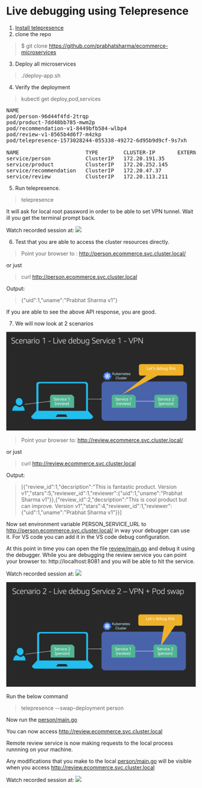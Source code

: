 # Live debugging using Telepresence

1. [Install telepresence](https://www.telepresence.io/reference/install)
2. clone the repo

> $ git clone https://github.com/prabhatsharma/ecommerce-microservices


3. Deploy all microservices

> ./deploy-app.sh

4. Verify the deployment

> kubectl get deploy,pod,services

<pre>
NAME                                                        READY   STATUS    RESTARTS   AGE
pod/person-96d44f4fd-2trqp                                  1/1     Running   0          5m50s
pod/product-7dd48bb785-mwm2p                                1/1     Running   0          5m49s
pod/recommendation-v1-8449bfb584-wlbp4                      1/1     Running   0          5m48s
pod/review-v1-8565b4d6f7-m4zkp                              1/1     Running   0          5m47s
pod/telepresence-1573028244-055338-49272-6d95b9d9cf-9s7xh   1/1     Running   0          2m38s

NAME                     TYPE        CLUSTER-IP       EXTERNAL-IP   PORT(S)   AGE
service/person           ClusterIP   172.20.191.35    <none>        80/TCP    5m50s
service/product          ClusterIP   172.20.252.145   <none>        80/TCP    5m49s
service/recommendation   ClusterIP   172.20.47.37     <none>        80/TCP    5m47s
service/review           ClusterIP   172.20.113.211   <none>        80/TCP    5m52s
</pre>

5. Run telepresence.

> telepresence

It will ask for local root password in order to be able to set VPN tunnel. Wait ill you get the terminal prompt back.

Watch recorded session at:
[<img src="https://img.youtube.com/vi/zgwYQRvKd7A/maxresdefault.jpg" WIDTH="600px">](https://www.youtube.com/watch?v=zgwYQRvKd7A)



6. Test that you are able to access the cluster resources directly.

> Point your browser to : http://person.ecommerce.svc.cluster.local/

or just 

> curl http://person.ecommerce.svc.cluster.local

Output: 

> {"uid":1,"uname":"Prabhat Sharma v1"}

If you are able to see the above API response, you are good.

7. We will now look at 2 scenarios

![image](./images/scenario1.png)

> Point your browser to: http://review.ecommerce.svc.cluster.local/

or just 

> curl http://review.ecommerce.svc.cluster.local

Output:
> [{"review_id":1,"decsription":"This is fantastic product. Version v1","stars":5,"reviewer_id":1,"reviewer":{"uid":1,"uname":"Prabhat Sharma v1"}},{"review_id":2,"decsription":"This is cool product but can improve. Version v1","stars":4,"reviewer_id":1,"reviewer":{"uid":1,"uname":"Prabhat Sharma v1"}}]

Now set environment variable PERSON_SERVICE_URL to http://person.ecommerce.svc.cluster.local/ in way your debugger can use it. For VS code you can add it in the VS code debug configuration.

At this point in time you can open the file [review/main.go](review/main.go) and debug it using the debugger. While you are debugging the review service you can point your browser to: http://localhost:8081 and you will be able to hit the service.

Watch recorded session at:
[<img src="https://img.youtube.com/vi/eVat4PfLGcI/maxresdefault.jpg" WIDTH="600px">](https://www.youtube.com/watch?v=eVat4PfLGcI)


![image](./images/scenario2.png)

Run the below command
> telepresence --swap-deployment person

Now run the [person/main.go](person/main.go)

You can now access http://review.ecommerce.svc.cluster.local

Remote review service is now making requests to the local process runnning on your machine.

Any modifications that you make to the local [person/main.go](person/main.go) will be visible when you access http://review.ecommerce.svc.cluster.local

Watch recorded session at:
[<img src="https://img.youtube.com/vi/0-v6uNh2dvw/maxresdefault.jpg" WIDTH="600px">](https://www.youtube.com/watch?v=0-v6uNh2dvw)




